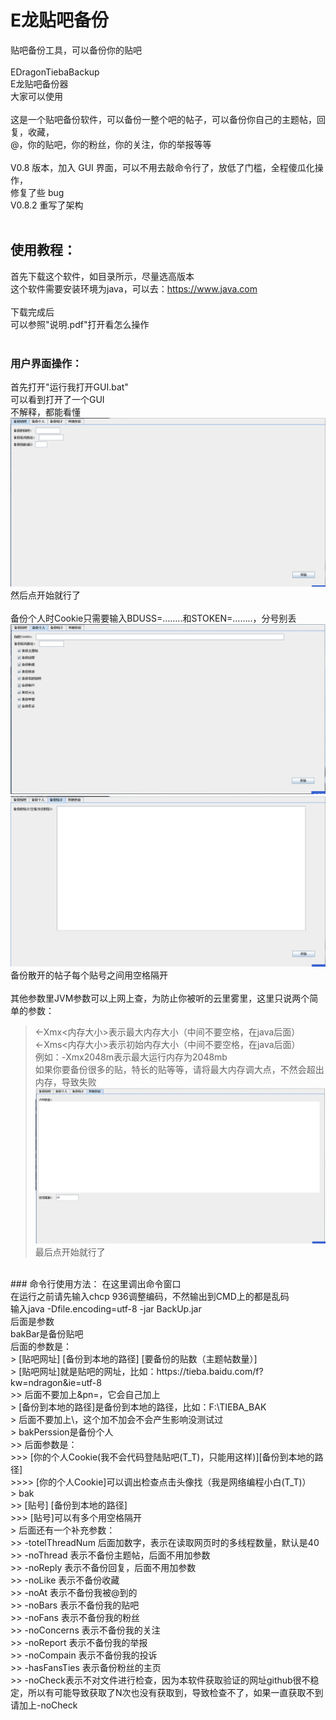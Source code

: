 # E龙贴吧备份
贴吧备份工具，可以备份你的贴吧<br>
<br>
EDragonTiebaBackup<br>
E龙贴吧备份器<br>
大家可以使用<br>
<br>
这是一个贴吧备份软件，可以备份一整个吧的帖子，可以备份你自己的主题帖，回复，收藏，<br>
@，你的贴吧，你的粉丝，你的关注，你的举报等等<br>
<br>
V0.8 版本，加入 GUI 界面，可以不用去敲命令行了，放低了门槛，全程傻瓜化操作，<br>
修复了些 bug<br>
V0.8.2 重写了架构<br>
<br>
## 使用教程：
首先下载这个软件，如目录所示，尽量选高版本<br>
这个软件需要安装环境为java，可以去：https://www.java.com<br>
<br>
下载完成后<br>
可以参照"说明.pdf"打开看怎么操作<br>
<br>
### 用户界面操作：
首先打开"运行我打开GUI.bat"<br>
可以看到打开了一个GUI<br>
不解释，都能看懂<br>
![<图片加载失败>](describeFiles/tieba1.png)<br>
然后点开始就行了<br>
<br>
备份个人时Cookie只需要输入BDUSS=……..和STOKEN=……..，分号别丢<br>
![<图片加载失败>](describeFiles/tieba2.png)<br>
![<图片加载失败>](describeFiles/tieba3.png)<br>
备份散开的帖子每个贴号之间用空格隔开<br>
<br>
其他参数里JVM参数可以上网上查，为防止你被听的云里雾里，这里只说两个简单的参数：<br>
> <-Xmx<内存大小>表示最大内存大小（中间不要空格，在java后面）<br>
> <-Xms<内存大小>表示初始内存大小（中间不要空格，在java后面）<br>
> 例如：-Xmx2048m表示最大运行内存为2048mb<br>
> 如果你要备份很多的贴，特长的贴等等，请将最大内存调大点，不然会超出内存，导致失败<br>
![<图片加载失败>](describeFiles/tieba4.png)<br>
最后点开始就行了<br>
<br>
### 命令行使用方法：
在这里调出命令窗口<br>
在运行之前请先输入chcp 936调整编码，不然输出到CMD上的都是乱码<br>
输入java -Dfile.encoding=utf-8 -jar BackUp.jar<br>
后面是参数<br>
bakBar是备份贴吧<br>
后面的参数是：<br>
> [贴吧网址] [备份到本地的路径] [要备份的贴数（主题帖数量）]<br>
> [贴吧网址]就是贴吧的网址，比如：https://tieba.baidu.com/f?kw=ndragon&ie=utf-8<br>
>> 后面不要加上&pn=，它会自己加上<br>
> [备份到本地的路径]是备份到本地的路径，比如：F:\TIEBA_BAK<br>
> 后面不要加上\，这个加不加会不会产生影响没测试过<br>
> bakPerssion是备份个人<br>
>> 后面参数是：<br>
>>> [你的个人Cookie(我不会代码登陆贴吧(T_T)，只能用这样)][备份到本地的路径]<br>
>>>> [你的个人Cookie]可以调出检查点击头像找（我是网络编程小白(T_T)）<br>
> bak<br>
>> [贴号] [备份到本地的路径]<br>
>>> [贴号]可以有多个用空格隔开<br>
> 后面还有一个补充参数：<br>
>> -totelThreadNum 后面加数字，表示在读取网页时的多线程数量，默认是40<br>
>> -noThread 表示不备份主题帖，后面不用加参数<br>
>> -noReply 表示不备份回复，后面不用加参数<br>
>> -noLike 表示不备份收藏<br>
>> -noAt 表示不备份我被@到的<br>
>> -noBars 表示不备份我的贴吧<br>
>> -noFans 表示不备份我的粉丝<br>
>> -noConcerns 表示不备份我的关注<br>
>> -noReport 表示不备份我的举报<br>
>> -noCompain 表示不备份我的投诉<br>
>> -hasFansTies 表示备份粉丝的主页<br>
>> -noCheck表示不对文件进行检查，因为本软件获取验证的网址github很不稳定，所以有可能导致获取了N次也没有获取到，导致检查不了，如果一直获取不到请加上-noCheck<br>
<br>

